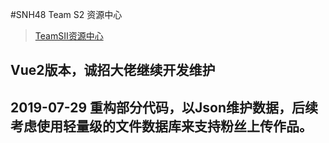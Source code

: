 ﻿#SNH48 Team S2 资源中心

> [TeamSII资源中心](http://47.97.248.244/TeamSII/index.html)

## Vue2版本，诚招大佬继续开发维护

## 2019-07-29 重构部分代码，以Json维护数据，后续考虑使用轻量级的文件数据库来支持粉丝上传作品。
